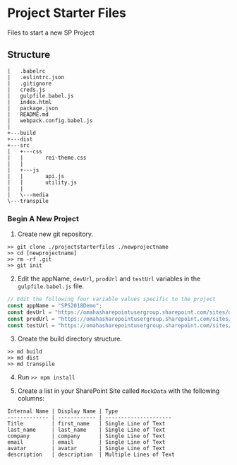 # Project Starter Files

Files to start a new SP Project

## Structure

```
|   .babelrc
|   .eslintrc.json
|   .gitignore
|   creds.js
|   gulpfile.babel.js
|   index.html
|   package.json
|   README.md
|   webpack.config.babel.js
|
+---build
+---dist
+---src
|   +---css
|   |       rei-theme.css
|   |
|   +---js
|   |       api.js
|   |       utility.js
|   |
|   \---media
\---transpile
```
### Begin A New Project

1. Create new git repository.

```
>> git clone ./projectstarterfiles ./newprojectname
>> cd [newprojectname]
>> rm -rf .git
>> git init
```

2. Edit the appName, ```devUrl```, ```prodUrl``` and ```testUrl``` variables in the ```gulpfile.babel.js``` file.

```javascript
// Edit the following four variable values specific to the project
const appName = "SPS2018Demo";
const devUrl = "https://omahasharepointusergroup.sharepoint.com/sites/dev"
const prodUrl = "https://omahasharepointusergroup.sharepoint.com/sites/dev";
const testUrl = "https://omahasharepointusergroup.sharepoint.com/sites/dev";
```
3.  Create the build directory structure.
```
>> md build
>> md dist
>> md transpile
```
4.  Run ```>> npm install```

5.  Create a list in your SharePoint Site called ```MockData``` with the following columns:


```
Internal Name | Display Name | Type
------------- | ------------ | ---------------------
Title         | first_name   | Single Line of Text
last_name     | last_name    | Single Line of Text
company       | company      | Single Line of Text
email         | email        | Single Line of Text
avatar        | avatar       | Single Line of Text
description   | description  | Multiple Lines of Text
```


